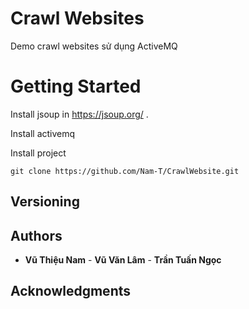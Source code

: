 # Crawl Websites
Demo crawl websites sử dụng ActiveMQ
# Getting Started
Install jsoup in https://jsoup.org/ .

Install activemq 

Install project
```
git clone https://github.com/Nam-T/CrawlWebsite.git
```
## Versioning
## Authors
* **Vũ Thiệu Nam** - **Vũ Văn Lâm** - **Trần Tuấn Ngọc**
## Acknowledgments